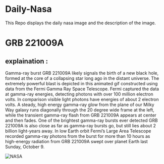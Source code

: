 # Daily-Nasa

This Repo displays the daily nasa image and the description of the image.

<!--NASA-->
# GRB 221009A
## explaination :

Gamma-ray burst GRB 221009A likely signals the birth of a new black hole, formed at the core of a collapsing star long ago in the distant universe. The extremely powerful blast is depicted in this animated gif constructed using data from the Fermi Gamma Ray Space Telescope. Fermi captured the data at gamma-ray energies, detecting photons with over 100 million electron volts. In comparison visible light photons have energies of about 2 electron volts. A steady, high energy gamma-ray glow from the plane of our Milky Way galaxy runs diagonally through the 20 degree wide frame at the left, while the transient gamma-ray flash from GRB 221009A appears at center and then fades. One of the brightest gamma-ray bursts ever detected GRB 221009A is also close as far as gamma-ray bursts go, but still lies about 2 billion light-years away. In low Earth orbit Fermi’s Large Area Telescope recorded gamma-ray photons from the burst for more than 10 hours as high-energy radiation from GRB 221009A swept over planet Earth last Sunday, October 9.

![NASA](https://apod.nasa.gov/apod/image/2210/LAT_221009A_burst_opt_1080.gif)
<!--/NASA-->